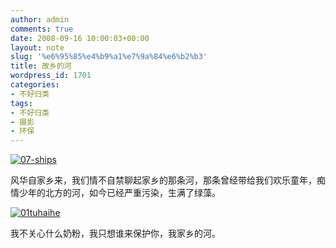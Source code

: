 ```yaml
---
author: admin
comments: true
date: 2008-09-16 10:00:03+00:00
layout: note
slug: '%e6%95%85%e4%b9%a1%e7%9a%84%e6%b2%b3'
title: 故乡的河
wordpress_id: 1701
categories:
- 不好归类
tags:
- 不好归类
- 摄影
- 环保
---
```


[![07-ships](http://pic.yupoo.com/ctb.my/542385faa675/medium.jpg)](http://www.yupoo.com/photos/view?id=ff8080811b8d0b16011b8e957e0c32b8)

风华自家乡来，我们情不自禁聊起家乡的那条河，那条曾经带给我们欢乐童年，痴情少年的北方的河，如今已经严重污染，生满了绿藻。

[![01tuhaihe](http://pic.yupoo.com/ctb.my/506165faa620/medium.jpg)](http://www.yupoo.com/photos/view?id=ff8080811b8d0b16011b8e9431c93282)

我不关心什么奶粉，我只想谁来保护你，我家乡的河。


